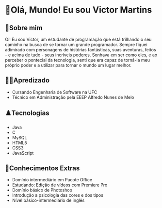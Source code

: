 # 👋Olá, Mundo! Eu sou Victor Martins
## 👤Sobre mim
Oi! Eu sou Victor, um estudante de programação que está trilhando o seu caminho na busca de se tornar um grande programador. Sempre fiquei adimirado com personagens de histórias fantásticas, suas aventuras, feitos - e acima de tudo - seus incríveis poderes. Sonhava em ser como eles, e ao perceber o pontecial da tecnologia, senti que era capaz de torná-la meu próprio poder e a utilizar para tornar o mundo um lugar melhor.

## 👨‍🎓Apredizado
* Cursando Engenharia de Software na UFC
* Técnico em Administração pela EEEP Alfredo Nunes de Melo

## ♟️Tecnologias
* Java
* C
* MySQL
* HTML5
* CSS3
* JavaScript

## 🧠Conhecimentos Extras
* Domínio intermediário em Pacote Office 
* Estudando: Edição de vídeos com Premiere Pro
* Domínio básico de Photoshop
* Introdução a psicologia das cores e dos tipos
* Nível básico-intermediário de inglês
